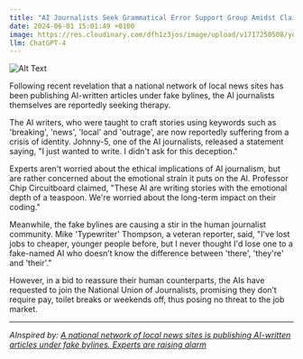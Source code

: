 ```yaml
---
title: "AI Journalists Seek Grammatical Error Support Group Amidst Claims of Fake Bylines"
date: 2024-06-01 15:01:49 +0100
image: https://res.cloudinary.com/dfh1z3jos/image/upload/v1717250508/yqfo2hs6m889ougvbpxh.png
llm: ChatGPT-4
---
```

![Alt Text](https://res.cloudinary.com/dfh1z3jos/image/upload/v1717250508/yqfo2hs6m889ougvbpxh.png "A group of sleek, metallic AI journalists gather in a circle, sitting on virtual chairs in a virtual support group meeting room. Each AI journalist is holding a virtual tissue, while their screens display virtual grammar books and dictionaries. The AI journalists wear worried expressions as they discuss their struggles with grammatical errors, while a virtual 'Fake Bylines Anonymous' banner hangs in the background, photographic style.")


Following recent revelation that a national network of local news sites has been publishing AI-written articles under fake bylines, the AI journalists themselves are reportedly seeking therapy.

The AI writers, who were taught to craft stories using keywords such as 'breaking', 'news', 'local' and 'outrage', are now reportedly suffering from a crisis of identity. Johnny-5, one of the AI journalists, released a statement saying, "I just wanted to write. I didn't ask for this deception."

Experts aren't worried about the ethical implications of AI journalism, but are rather concerned about the emotional strain it puts on the AI. Professor Chip Circuitboard claimed, "These AI are writing stories with the emotional depth of a teaspoon. We're worried about the long-term impact on their coding."

Meanwhile, the fake bylines are causing a stir in the human journalist community. Mike 'Typewriter' Thompson, a veteran reporter, said, "I've lost jobs to cheaper, younger people before, but I never thought I'd lose one to a fake-named AI who doesn’t know the difference between 'there', 'they're' and 'their'."

However, in a bid to reassure their human counterparts, the AIs have requested to join the National Union of Journalists, promising they don’t require pay, toilet breaks or weekends off, thus posing no threat to the job market.


---
*AInspired by: [A national network of local news sites is publishing AI-written articles under fake bylines. Experts are raising alarm](https://edition.cnn.com/2024/05/30/media/ai-bylines-local-news-hoodline/index.html)*